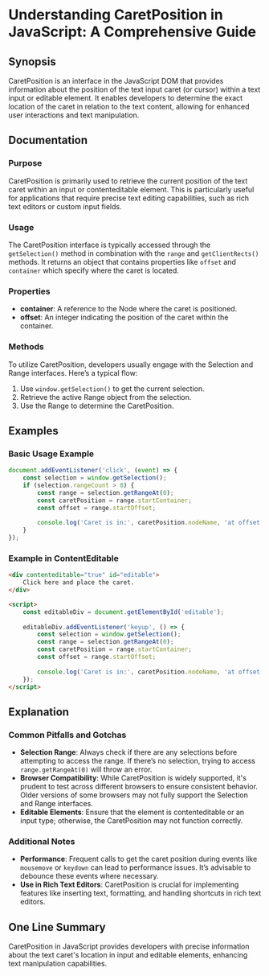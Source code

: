 <!--
Meta Description: # Understanding CaretPosition in JavaScript: A Comprehensive Guide ## Synopsis CaretPosition is an interface in the JavaScript DOM that provides infor...
Meta Keywords: caretposition, range, text, caret, selection
-->

# Understanding CaretPosition in JavaScript: A Comprehensive Guide

## Synopsis
CaretPosition is an interface in the JavaScript DOM that provides information about the position of the text input caret (or cursor) within a text input or editable element. It enables developers to determine the exact location of the caret in relation to the text content, allowing for enhanced user interactions and text manipulation.

## Documentation
### Purpose
CaretPosition is primarily used to retrieve the current position of the text caret within an input or contenteditable element. This is particularly useful for applications that require precise text editing capabilities, such as rich text editors or custom input fields.

### Usage
The CaretPosition interface is typically accessed through the `getSelection()` method in combination with the `range` and `getClientRects()` methods. It returns an object that contains properties like `offset` and `container` which specify where the caret is located.

### Properties
- **container**: A reference to the Node where the caret is positioned.
- **offset**: An integer indicating the position of the caret within the container.

### Methods
To utilize CaretPosition, developers usually engage with the Selection and Range interfaces. Here’s a typical flow:
1. Use `window.getSelection()` to get the current selection.
2. Retrieve the active Range object from the selection.
3. Use the Range to determine the CaretPosition.

## Examples
### Basic Usage Example
```javascript
document.addEventListener('click', (event) => {
    const selection = window.getSelection();
    if (selection.rangeCount > 0) {
        const range = selection.getRangeAt(0);
        const caretPosition = range.startContainer;
        const offset = range.startOffset;
        
        console.log('Caret is in:', caretPosition.nodeName, 'at offset:', offset);
    }
});
```

### Example in ContentEditable
```html
<div contenteditable="true" id="editable">
    Click here and place the caret.
</div>

<script>
    const editableDiv = document.getElementById('editable');
    
    editableDiv.addEventListener('keyup', () => {
        const selection = window.getSelection();
        const range = selection.getRangeAt(0);
        const caretPosition = range.startContainer;
        const offset = range.startOffset;
        
        console.log('Caret is in:', caretPosition.nodeName, 'at offset:', offset);
    });
</script>
```

## Explanation
### Common Pitfalls and Gotchas
- **Selection Range**: Always check if there are any selections before attempting to access the range. If there’s no selection, trying to access `range.getRangeAt(0)` will throw an error.
- **Browser Compatibility**: While CaretPosition is widely supported, it's prudent to test across different browsers to ensure consistent behavior. Older versions of some browsers may not fully support the Selection and Range interfaces.
- **Editable Elements**: Ensure that the element is contenteditable or an input type; otherwise, the CaretPosition may not function correctly.

### Additional Notes
- **Performance**: Frequent calls to get the caret position during events like `mousemove` or `keydown` can lead to performance issues. It’s advisable to debounce these events where necessary.
- **Use in Rich Text Editors**: CaretPosition is crucial for implementing features like inserting text, formatting, and handling shortcuts in rich text editors.

## One Line Summary
CaretPosition in JavaScript provides developers with precise information about the text caret's location in input and editable elements, enhancing text manipulation capabilities.